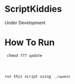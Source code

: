# ScriptKiddies

Under Development

# How To Run


<i>
<code> chmod 777 update
 
<i>

run this script using <code> ./update
